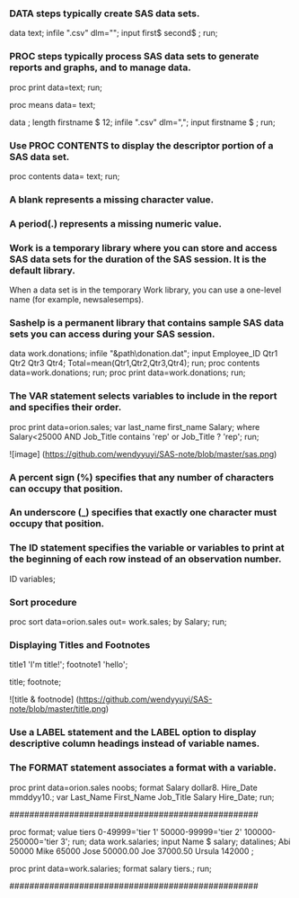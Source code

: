 
### DATA steps typically create SAS data sets.
data text;
  infile ".csv" dlm="";
  input first$ second$ ;
run;

### PROC steps typically process SAS data sets to generate reports and graphs, and to manage data.
proc print data=text;
run;
  
proc means data= text;


data  ;
  length firstname $ 12;
  infile ".csv" dlm=",";
  input firstname $ ;
run;

### Use PROC CONTENTS to display the descriptor portion of a SAS data set.


proc contents data= text;
run;

### A blank represents a missing character value.
### A period(.) represents a missing numeric value.

### Work is a temporary library where you can store and access SAS data sets for the duration of the SAS session. It is the default library.
When a data set is in the temporary Work library, you can use a one-level name (for example, newsalesemps).

### Sashelp is a permanent library that contains sample SAS data sets you can access during your SAS session.

data work.donations;
	infile "&path\donation.dat";
	input Employee_ID Qtr1 Qtr2 Qtr3 Qtr4;
	Total=mean(Qtr1,Qtr2,Qtr3,Qtr4); 
run;
proc contents data=work.donations;
run;
proc print data=work.donations; 
run;

### The VAR statement selects variables to include in the report and specifies their order.
proc print data=orion.sales;
  var last_name first_name Salary;
  where Salary<25000 AND Job_Title contains 'rep' or Job_Title ? 'rep';
run;

![image]
(https://github.com/wendyyuyi/SAS-note/blob/master/sas.png)

###  A percent sign (%) specifies that any number of characters can occupy that position.
###  An underscore (_) specifies that exactly one character must occupy that position.

### The ID statement specifies the variable or variables to print at the beginning of each row instead of an observation number.
	
ID variables;
	
	
### Sort procedure
proc sort data=orion.sales
	  out= work.sales;
     by Salary;
run;

### Displaying Titles and Footnotes
title1 'I'm title!';
footnote1 'hello';



title;
footnote;

![title & footnode]
(https://github.com/wendyyuyi/SAS-note/blob/master/title.png)

### Use a LABEL statement and the LABEL option to display descriptive column headings instead of variable names.

### The FORMAT statement associates a format with a variable.
proc print data=orion.sales noobs;
	format Salary dollar8. Hire_Date mmddyy10.;
	var Last_Name First_Name Job_Title Salary Hire_Date;
run;

##################################################

proc format;
	value tiers 0-49999='tier 1' 50000-99999='tier 2' 100000-250000='tier 3';
run;
data work.salaries;
	input Name $ salary;
	datalines;
Abi 50000
Mike 65000
Jose 50000.00
Joe 37000.50
Ursula 142000
;

proc print data=work.salaries;
	format salary tiers.;
run;

##################################################


